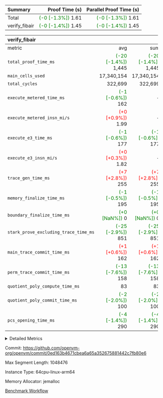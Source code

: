 | Summary | Proof Time (s) | Parallel Proof Time (s) |
|:---|---:|---:|
| Total | <span style='color: green'>(-0 [-1.3%])</span> 1.61 | <span style='color: green'>(-0 [-1.3%])</span> 1.61 |
| verify_fibair | <span style='color: green'>(-0 [-1.4%])</span> 1.45 | <span style='color: green'>(-0 [-1.4%])</span> 1.45 |


| verify_fibair |||||
|:---|---:|---:|---:|---:|
|metric|avg|sum|max|min|
| `total_proof_time_ms ` | <span style='color: green'>(-20 [-1.4%])</span> 1,445 | <span style='color: green'>(-20 [-1.4%])</span> 1,445 | <span style='color: green'>(-20 [-1.4%])</span> 1,445 | <span style='color: green'>(-20 [-1.4%])</span> 1,445 |
| `main_cells_used     ` |  17,340,154 |  17,340,154 |  17,340,154 |  17,340,154 |
| `total_cycles        ` |  322,699 |  322,699 |  322,699 |  322,699 |
| `execute_metered_time_ms` | <span style='color: green'>(-1 [-0.6%])</span> 162 | -          | -          | -          |
| `execute_metered_insn_mi/s` | <span style='color: red'>(+0 [+0.9%])</span> 1.99 | -          | -          | -          |
| `execute_e3_time_ms  ` | <span style='color: green'>(-1 [-0.6%])</span> 177 | <span style='color: green'>(-1 [-0.6%])</span> 177 | <span style='color: green'>(-1 [-0.6%])</span> 177 | <span style='color: green'>(-1 [-0.6%])</span> 177 |
| `execute_e3_insn_mi/s` | <span style='color: red'>(+0 [+0.3%])</span> 1.82 | -          | <span style='color: red'>(+0 [+0.3%])</span> 1.82 | <span style='color: red'>(+0 [+0.3%])</span> 1.82 |
| `trace_gen_time_ms   ` | <span style='color: red'>(+7 [+2.8%])</span> 255 | <span style='color: red'>(+7 [+2.8%])</span> 255 | <span style='color: red'>(+7 [+2.8%])</span> 255 | <span style='color: red'>(+7 [+2.8%])</span> 255 |
| `memory_finalize_time_ms` | <span style='color: green'>(-1 [-0.5%])</span> 195 | <span style='color: green'>(-1 [-0.5%])</span> 195 | <span style='color: green'>(-1 [-0.5%])</span> 195 | <span style='color: green'>(-1 [-0.5%])</span> 195 |
| `boundary_finalize_time_ms` | <span style='color: green'>(+0 [NaN%])</span> 0 | <span style='color: green'>(+0 [NaN%])</span> 0 | <span style='color: green'>(+0 [NaN%])</span> 0 | <span style='color: green'>(+0 [NaN%])</span> 0 |
| `stark_prove_excluding_trace_time_ms` | <span style='color: green'>(-25 [-2.9%])</span> 851 | <span style='color: green'>(-25 [-2.9%])</span> 851 | <span style='color: green'>(-25 [-2.9%])</span> 851 | <span style='color: green'>(-25 [-2.9%])</span> 851 |
| `main_trace_commit_time_ms` | <span style='color: red'>(+1 [+0.6%])</span> 162 | <span style='color: red'>(+1 [+0.6%])</span> 162 | <span style='color: red'>(+1 [+0.6%])</span> 162 | <span style='color: red'>(+1 [+0.6%])</span> 162 |
| `perm_trace_commit_time_ms` | <span style='color: green'>(-13 [-7.6%])</span> 158 | <span style='color: green'>(-13 [-7.6%])</span> 158 | <span style='color: green'>(-13 [-7.6%])</span> 158 | <span style='color: green'>(-13 [-7.6%])</span> 158 |
| `quotient_poly_compute_time_ms` |  83 |  83 |  83 |  83 |
| `quotient_poly_commit_time_ms` | <span style='color: green'>(-2 [-2.0%])</span> 100 | <span style='color: green'>(-2 [-2.0%])</span> 100 | <span style='color: green'>(-2 [-2.0%])</span> 100 | <span style='color: green'>(-2 [-2.0%])</span> 100 |
| `pcs_opening_time_ms ` | <span style='color: green'>(-4 [-1.4%])</span> 290 | <span style='color: green'>(-4 [-1.4%])</span> 290 | <span style='color: green'>(-4 [-1.4%])</span> 290 | <span style='color: green'>(-4 [-1.4%])</span> 290 |



<details>
<summary>Detailed Metrics</summary>

|  | verify_program_compile_ms | total_cells | stark_prove_excluding_trace_time_ms | quotient_poly_compute_time_ms | quotient_poly_commit_time_ms | perm_trace_commit_time_ms | pcs_opening_time_ms | main_trace_commit_time_ms | app proof_time_ms |
| --- | --- | --- | --- | --- | --- | --- | --- | --- |
|  | 7 | 65,536 | 38 | 1 | 6 | 0 | 22 | 7 | 1,455 | 

| air_name | rows | quotient_deg | main_cols | interactions | constraints | cells |
| --- | --- | --- | --- | --- | --- | --- |
| AccessAdapterAir<2> |  | 2 |  | 5 | 12 |  | 
| AccessAdapterAir<4> |  | 2 |  | 5 | 12 |  | 
| AccessAdapterAir<8> |  | 2 |  | 5 | 12 |  | 
| FibonacciAir | 32,768 | 1 | 2 |  | 5 | 65,536 | 
| FriReducedOpeningAir |  | 2 |  | 39 | 71 |  | 
| JalRangeCheckAir |  | 2 |  | 9 | 14 |  | 
| NativePoseidon2Air<BabyBearParameters>, 1> |  | 2 |  | 136 | 572 |  | 
| PhantomAir |  | 2 |  | 3 | 5 |  | 
| ProgramAir |  | 1 |  | 1 | 4 |  | 
| VariableRangeCheckerAir |  | 1 |  | 1 | 4 |  | 
| VmAirWrapper<AluNativeAdapterAir, FieldArithmeticCoreAir> |  | 2 |  | 15 | 27 |  | 
| VmAirWrapper<BranchNativeAdapterAir, BranchEqualCoreAir<1> |  | 2 |  | 11 | 25 |  | 
| VmAirWrapper<NativeAdapterAir<2, 0>, PublicValuesCoreAir> |  | 2 |  | 11 | 29 |  | 
| VmAirWrapper<NativeLoadStoreAdapterAir<1>, NativeLoadStoreCoreAir<1> |  | 2 |  | 15 | 20 |  | 
| VmAirWrapper<NativeLoadStoreAdapterAir<4>, NativeLoadStoreCoreAir<4> |  | 2 |  | 15 | 20 |  | 
| VmAirWrapper<NativeVectorizedAdapterAir<4>, FieldExtensionCoreAir> |  | 2 |  | 15 | 27 |  | 
| VmConnectorAir |  | 2 |  | 5 | 11 |  | 
| VolatileBoundaryAir |  | 2 |  | 7 | 19 |  | 

| group | trace_gen_time_ms | total_proof_time_ms | total_cycles | total_cells | stark_prove_excluding_trace_time_ms | quotient_poly_compute_time_ms | quotient_poly_commit_time_ms | perm_trace_commit_time_ms | pcs_opening_time_ms | memory_finalize_time_ms | main_trace_commit_time_ms | main_cells_used | insns | generate_perm_trace_time_ms_time_ms | fri.log_blowup | execute_metered_time_ms | execute_metered_insn_mi/s | execute_e3_time_ms | execute_e3_insn_mi/s | boundary_finalize_time_ms |
| --- | --- | --- | --- | --- | --- | --- | --- | --- | --- | --- | --- | --- | --- | --- | --- | --- | --- | --- | --- | --- |
| verify_fibair | 255 | 1,445 | 322,699 | 62,474,410 | 851 | 83 | 100 | 158 | 290 | 195 | 162 | 17,340,154 | 322,700 | 55 | 1 | 162 | 1.99 | 177 | 1.82 | 0 | 

| group | air_name | rows | prep_cols | perm_cols | main_cols | cells |
| --- | --- | --- | --- | --- | --- | --- |
| verify_fibair | AccessAdapterAir<2> | 131,072 |  | 16 | 11 | 3,538,944 | 
| verify_fibair | AccessAdapterAir<4> | 65,536 |  | 16 | 13 | 1,900,544 | 
| verify_fibair | AccessAdapterAir<8> | 128 |  | 16 | 17 | 4,224 | 
| verify_fibair | FriReducedOpeningAir | 2,048 |  | 84 | 27 | 227,328 | 
| verify_fibair | JalRangeCheckAir | 32,768 |  | 28 | 12 | 1,310,720 | 
| verify_fibair | NativePoseidon2Air<BabyBearParameters>, 1> | 32,768 |  | 312 | 398 | 23,265,280 | 
| verify_fibair | PhantomAir | 16,384 |  | 12 | 6 | 294,912 | 
| verify_fibair | ProgramAir | 8,192 |  | 8 | 10 | 147,456 | 
| verify_fibair | VariableRangeCheckerAir | 262,144 | 2 | 8 | 1 | 2,359,296 | 
| verify_fibair | VmAirWrapper<AluNativeAdapterAir, FieldArithmeticCoreAir> | 262,144 |  | 36 | 29 | 17,039,360 | 
| verify_fibair | VmAirWrapper<BranchNativeAdapterAir, BranchEqualCoreAir<1> | 32,768 |  | 28 | 23 | 1,671,168 | 
| verify_fibair | VmAirWrapper<NativeLoadStoreAdapterAir<1>, NativeLoadStoreCoreAir<1> | 65,536 |  | 40 | 21 | 3,997,696 | 
| verify_fibair | VmAirWrapper<NativeLoadStoreAdapterAir<4>, NativeLoadStoreCoreAir<4> | 32,768 |  | 40 | 27 | 2,195,456 | 
| verify_fibair | VmAirWrapper<NativeVectorizedAdapterAir<4>, FieldExtensionCoreAir> | 32,768 |  | 36 | 38 | 2,424,832 | 
| verify_fibair | VmConnectorAir | 2 | 1 | 16 | 5 | 42 | 
| verify_fibair | VolatileBoundaryAir | 65,536 |  | 20 | 12 | 2,097,152 | 

| group | trace_height_constraint | weighted_sum | threshold |
| --- | --- | --- | --- |
| verify_fibair | 0 | 1,085,444 | 2,013,265,921 | 
| verify_fibair | 1 | 5,411,200 | 2,013,265,921 | 
| verify_fibair | 2 | 542,722 | 2,013,265,921 | 
| verify_fibair | 3 | 5,476,612 | 2,013,265,921 | 
| verify_fibair | 4 | 65,536 | 2,013,265,921 | 
| verify_fibair | 5 | 12,851,850 | 2,013,265,921 | 

| trace_height_constraint | threshold |
| --- | --- |
| 0 | 2,013,265,921 | 

</details>


Commit: https://github.com/openvm-org/openvm/commit/0ed163b4671cbea6a65a352675881442c7fb80e6

Max Segment Length: 1048476

Instance Type: 64cpu-linux-arm64

Memory Allocator: jemalloc

[Benchmark Workflow](https://github.com/openvm-org/openvm/actions/runs/15887088033)
